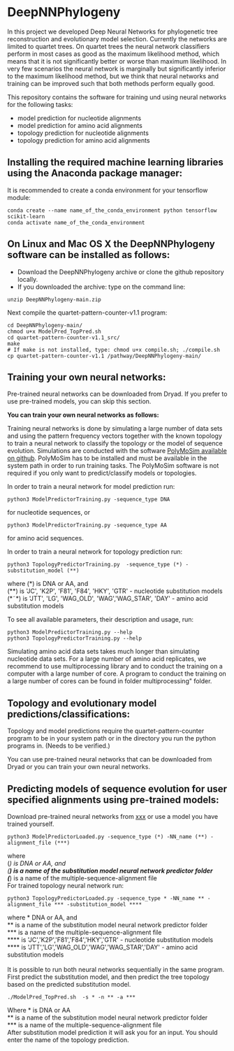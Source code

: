 # DeepNNPhylogeny
In this project we developed Deep Neural Networks for phylogenetic tree reconstruction and evolutionary model selection. Currently the networks are limited to quartet trees. On quartet trees the neural network classifiers perform in most cases as good as the maximum likelihood method, which means that it is not significantly better or worse than maximum likelihood.
In very few scenarios the neural network is marginally but significantly inferior to the maximum likelihood method, but we think that neural networks and training can be improved such that both methods perform equally good.<br>

This repository contains the software for training und using neural networks for the following tasks:
- model prediction for nucleotide alignments
- model prediction for amino acid alignments
- topology prediction for nucleotide alignments
- topology prediction for amino acid alignments

## Installing the required machine learning libraries using the Anaconda package manager:
It is recommended to create a conda environment for your tensorflow module: 
```
conda create --name name_of_the_conda_environment python tensorflow scikit-learn
conda activate name_of_the_conda_environment
```

## On Linux and Mac OS X the DeepNNPhylogeny software can be installed as follows:

- Download the DeepNNPhylogeny archive or clone the github repository locally.
- If you downloaded the archive: type on the command line:
```
unzip DeepNNPhylogeny-main.zip
```
Next compile the quartet-pattern-counter-v1.1 program:
```
cd DeepNNPhylogeny-main/
chmod u+x ModelPred_TopPred.sh
cd quartet-pattern-counter-v1.1_src/
make
# If make is not installed, type: chmod u+x compile.sh; ./compile.sh
cp quartet-pattern-counter-v1.1 /pathway/DeepNNPhylogeny-main/
```

## Training your own neural networks:

Pre-trained neural networks can be downloaded from Dryad. If you prefer to use pre-trained models, you can skip this section.<br>

**You can train your own neural networks as follows:<br>**

Training neural networks is done by simulating a large number of data sets and using the pattern frequency vectors together with the known topology
to train a neural network to classify the topology or the model of sequence evolution. Simulations are conducted with the software [PolyMoSim available on github](https://github.com/cmayer/PolyMoSim). PolyMoSim has to be installed and must be available in the system path in order to run training tasks. The PolyMoSim software is not required if you only want to predict/classify models or topologies.

In order to train a neural network for model prediction run:
```
python3 ModelPredictorTraining.py -sequence_type DNA
```
for nucleotide sequences,
or 
```
python3 ModelPredictorTraining.py -sequence_type AA
```
for amino acid sequences. 

In order to train a neural network for topology prediction run:
```
python3 TopologyPredictorTraining.py  -sequence_type (*) -substitution_model (**)
```
where (\*) is DNA or AA, and <br />
(\*\*) is 'JC', 'K2P', 'F81', 'F84', 'HKY', 'GTR' - nucleotide substitution models <br />
(\*˜*) is 'JTT', 'LG', 'WAG_OLD', 'WAG','WAG_STAR', 'DAY' - amino acid substitution models


To see all available parameters, their description and usage, run: 
```
python3 ModelPredictorTraining.py --help
python3 TopologyPredictorTraining.py --help
```

Simulating amino acid data sets takes much longer than simulating nucleotide data sets.
For a large number of amino acid replicates, we recommend to use multiprocessing library and to conduct the training on a computer with a large number of core. A program to conduct the training on a large number of cores can be found in folder multiprocessing" folder.


## Topology and evolutionary model predictions/classifications:

Topology and model predictions require the quartet-pattern-counter program to be in your system path or in the directory you run the python programs in.
(Needs to be verified.)

You can use pre-trained neural networks that can be downloaded from Dryad or you can train your own neural networks.

## Predicting models of sequence evolution for user specified alignments using pre-trained models: 

Download pre-trained neural networks from [xxx](https://www.dryadcom) or use a model you have trained yourself.

```
python3 ModelPredictorLoaded.py -sequence_type (*) -NN_name (**) -alignment_file (***)
```
where<br>
(*)   is DNA or AA, and <br>
(**)  is a name of the substitution model neural network predictor folder  <br>
(***) is a name of the multiple-sequence-alignment file <br>
For trained topology neural network run: 
```
python3 TopologyPredictorLoaded.py -sequence_type * -NN_name ** -alignment_file *** -substitution_model ****
```
where * DNA or AA, and <br />
** is a name of the substitution model neural network predictor folder  <br />
*** is a name of the multiple-sequence-alignment file <br />
**** is 'JC','K2P','F81','F84','HKY','GTR' - nucleotide substitution models <br />
**** is 'JTT','LG','WAG_OLD','WAG','WAG_STAR','DAY' - amino acid substitution models <br />
<br />
It is possible to run both neural networks sequentially in the same program. <br />
First predict the substitution model, and then 
predict the tree topology based on the predicted substitution model. 
```
./ModelPred_TopPred.sh  -s * -n ** -a *** 
```
Where * is DNA or AA <br />
** is a name of the substitution model neural network predictor folder  <br />
*** is a name of the multiple-sequence-alignment file <br />
After substitution model prediction it will ask you for an input. You should enter the name of the topology prediction.



